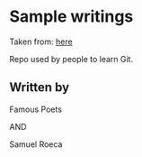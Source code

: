 # Sample writings

Taken from: [here](http://famouspoetsandpoems.com/top_poems.html)

Repo used by people to learn Git.

## Written by

Famous Poets

AND

Samuel Roeca
